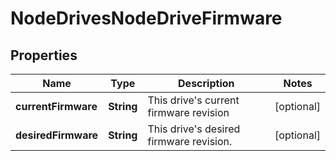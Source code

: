 
# NodeDrivesNodeDriveFirmware

## Properties
Name | Type | Description | Notes
------------ | ------------- | ------------- | -------------
**currentFirmware** | **String** | This drive&#39;s current firmware revision |  [optional]
**desiredFirmware** | **String** | This drive&#39;s desired firmware revision. |  [optional]



